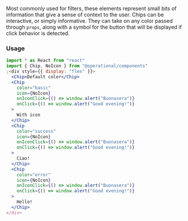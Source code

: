 Most commonly used for filters, these elements represent small bits of information that give a sense of context
to the user. Chips can be interactive, or simply informative. They can take on any color passed through `props`,
along with a symbol for the button that will be displayed if click behavior is detected.

### Usage

```jsx
import * as React from "react"
import { Chip, NoIcon } from "@operational/components"
;<div style={{ display: "flex" }}>
  <Chip>Default color</Chip>
  <Chip
    color="basic"
    icon={NoIcon}
    onIconClick={() => window.alert("Buonasera")}
    onClick={() => window.alert("Good evening!")}
  >
    With icon
  </Chip>
  <Chip
    color="success"
    icon={NoIcon}
    onIconClick={() => window.alert("Buonasera")}
    onClick={() => window.alert("Good evening!")}
  >
    Ciao!
  </Chip>
  <Chip
    color="error"
    icon={NoIcon}
    onIconClick={() => window.alert("Buonasera")}
    onClick={() => window.alert("Good evening!")}
  >
    Hello!
  </Chip>
</div>
```
